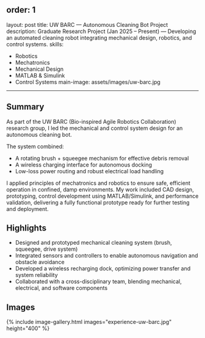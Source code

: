 order: 1
---
layout: post
title: UW BARC — Autonomous Cleaning Bot Project
description: Graduate Research Project (Jan 2025 – Present) — Developing an automated cleaning robot integrating mechanical design, robotics, and control systems.
skills:
- Robotics
- Mechatronics
- Mechanical Design
- MATLAB & Simulink
- Control Systems
main-image: assets/images/uw-barc.jpg
---

## Summary

As part of the UW BARC (Bio-inspired Agile Robotics Collaboration) research group, I led the mechanical and control system design for an autonomous cleaning bot.  

The system combined:
- A rotating brush + squeegee mechanism for effective debris removal  
- A wireless charging interface for autonomous docking  
- Low-loss power routing and robust electrical load handling

I applied principles of mechatronics and robotics to ensure safe, efficient operation in confined, damp environments. My work included CAD design, prototyping, control development using MATLAB/Simulink, and performance validation, delivering a fully functional prototype ready for further testing and deployment.

## Highlights
- Designed and prototyped mechanical cleaning system (brush, squeegee, drive system)
- Integrated sensors and controllers to enable autonomous navigation and obstacle avoidance
- Developed a wireless recharging dock, optimizing power transfer and system reliability
- Collaborated with a cross-disciplinary team, blending mechanical, electrical, and software components

## Images
{% include image-gallery.html images="experience-uw-barc.jpg" height="400" %}

